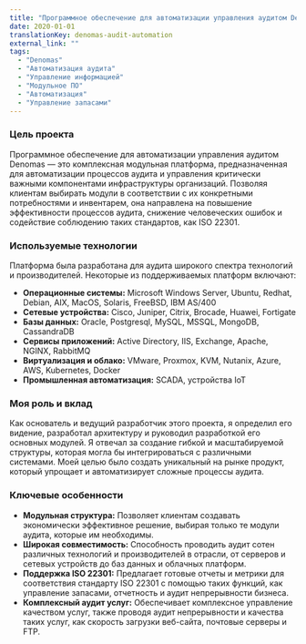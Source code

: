 ```yaml
---
title: "Программное обеспечение для автоматизации управления аудитом Denomas (52819)"
date: 2020-01-01
translationKey: denomas-audit-automation
external_link: ""
tags:
  - "Denomas"
  - "Автоматизация аудита"
  - "Управление информацией"
  - "Модульное ПО"
  - "Автоматизация"
  - "Управление запасами"
---
```


### Цель проекта
Программное обеспечение для автоматизации управления аудитом Denomas — это комплексная модульная платформа, предназначенная для автоматизации процессов аудита и управления критически важными компонентами инфраструктуры организаций. Позволяя клиентам выбирать модули в соответствии с их конкретными потребностями и инвентарем, она направлена на повышение эффективности процессов аудита, снижение человеческих ошибок и содействие соблюдению таких стандартов, как ISO 22301.

### Используемые технологии
Платформа была разработана для аудита широкого спектра технологий и производителей. Некоторые из поддерживаемых платформ включают:
- **Операционные системы:** Microsoft Windows Server, Ubuntu, Redhat, Debian, AIX, MacOS, Solaris, FreeBSD, IBM AS/400
- **Сетевые устройства:** Cisco, Juniper, Citrix, Brocade, Huawei, Fortigate
- **Базы данных:** Oracle, Postgresql, MySQL, MSSQL, MongoDB, CassandraDB
- **Сервисы приложений:** Active Directory, IIS, Exchange, Apache, NGINX, RabbitMQ
- **Виртуализация и облако:** VMware, Proxmox, KVM, Nutanix, Azure, AWS, Kubernetes, Docker
- **Промышленная автоматизация:** SCADA, устройства IoT

### Моя роль и вклад
Как основатель и ведущий разработчик этого проекта, я определил его видение, разработал архитектуру и руководил разработкой его основных модулей. Я отвечал за создание гибкой и масштабируемой структуры, которая могла бы интегрироваться с различными системами. Моей целью было создать уникальный на рынке продукт, который упрощает и автоматизирует сложные процессы аудита.

### Ключевые особенности
- **Модульная структура:** Позволяет клиентам создавать экономически эффективное решение, выбирая только те модули аудита, которые им необходимы.
- **Широкая совместимость:** Способность проводить аудит сотен различных технологий и производителей в отрасли, от серверов и сетевых устройств до баз данных и облачных платформ.
- **Поддержка ISO 22301:** Предлагает готовые отчеты и метрики для соответствия стандарту ISO 22301 с помощью таких функций, как управление запасами, отчетность и аудит непрерывности бизнеса.
- **Комплексный аудит услуг:** Обеспечивает комплексное управление качеством услуг, также проводя аудит непрерывности и качества таких услуг, как скорость загрузки веб-сайта, почтовые серверы и FTP.
